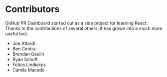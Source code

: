 # Contributors

GitHub PR Dashboard started out as a side project for learning React. Thanks to the contributions of several others, it has grown into a much more useful tool.

 - Joe Attardi
 - Ben Centra
 - Brendan Gaulin
 - Ryan Schuft
 - Fotios Lindiakos
 - Camila Macedo
